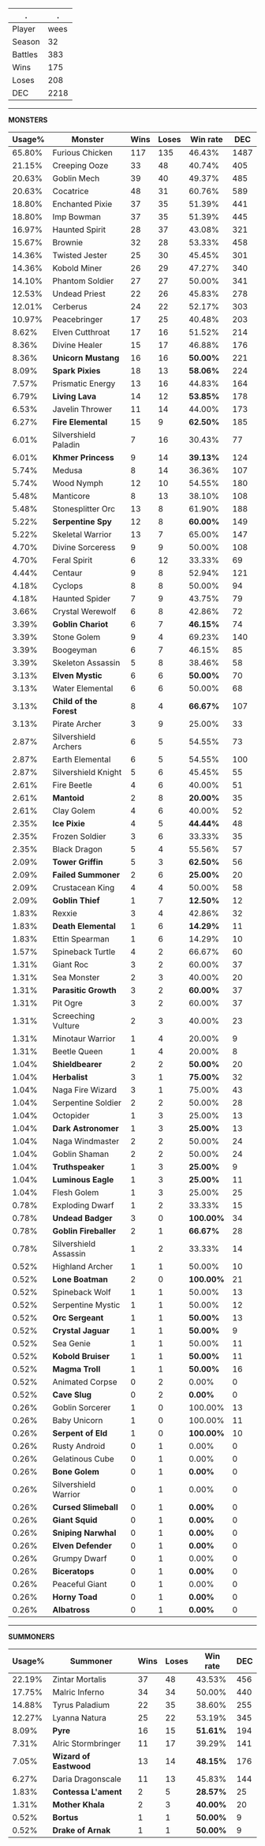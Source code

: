 .|.
|-|-
Player|wees
Season|32
Battles|383
Wins|175
Loses|208
DEC|2218

---
**MONSTERS**

Usage%|Monster|Wins|Loses|Win rate|DEC|
-|-|-|-|-|-|
65.80%|Furious Chicken|117|135|46.43%|1487|
21.15%|Creeping Ooze|33|48|40.74%|405|
20.63%|Goblin Mech|39|40|49.37%|485|
20.63%|Cocatrice|48|31|60.76%|589|
18.80%|Enchanted Pixie|37|35|51.39%|441|
18.80%|Imp Bowman|37|35|51.39%|445|
16.97%|Haunted Spirit|28|37|43.08%|321|
15.67%|Brownie|32|28|53.33%|458|
14.36%|Twisted Jester|25|30|45.45%|301|
14.36%|Kobold Miner|26|29|47.27%|340|
14.10%|Phantom Soldier|27|27|50.00%|341|
12.53%|Undead Priest|22|26|45.83%|278|
12.01%|Cerberus|24|22|52.17%|303|
10.97%|Peacebringer|17|25|40.48%|203|
8.62%|Elven Cutthroat|17|16|51.52%|214|
8.36%|Divine Healer|15|17|46.88%|176|
8.36%|**Unicorn Mustang**|16|16|**50.00%**|221|
8.09%|**Spark Pixies**|18|13|**58.06%**|224|
7.57%|Prismatic Energy|13|16|44.83%|164|
6.79%|**Living Lava**|14|12|**53.85%**|178|
6.53%|Javelin Thrower|11|14|44.00%|173|
6.27%|**Fire Elemental**|15|9|**62.50%**|185|
6.01%|Silvershield Paladin|7|16|30.43%|77|
6.01%|**Khmer Princess**|9|14|**39.13%**|124|
5.74%|Medusa|8|14|36.36%|107|
5.74%|Wood Nymph|12|10|54.55%|180|
5.48%|Manticore|8|13|38.10%|108|
5.48%|Stonesplitter Orc|13|8|61.90%|188|
5.22%|**Serpentine Spy**|12|8|**60.00%**|149|
5.22%|Skeletal Warrior|13|7|65.00%|147|
4.70%|Divine Sorceress|9|9|50.00%|108|
4.70%|Feral Spirit|6|12|33.33%|69|
4.44%|Centaur|9|8|52.94%|121|
4.18%|Cyclops|8|8|50.00%|94|
4.18%|Haunted Spider|7|9|43.75%|79|
3.66%|Crystal Werewolf|6|8|42.86%|72|
3.39%|**Goblin Chariot**|6|7|**46.15%**|74|
3.39%|Stone Golem|9|4|69.23%|140|
3.39%|Boogeyman|6|7|46.15%|85|
3.39%|Skeleton Assassin|5|8|38.46%|58|
3.13%|**Elven Mystic**|6|6|**50.00%**|70|
3.13%|Water Elemental|6|6|50.00%|68|
3.13%|**Child of the Forest**|8|4|**66.67%**|107|
3.13%|Pirate Archer|3|9|25.00%|33|
2.87%|Silvershield Archers|6|5|54.55%|73|
2.87%|Earth Elemental|6|5|54.55%|100|
2.87%|Silvershield Knight|5|6|45.45%|55|
2.61%|Fire Beetle|4|6|40.00%|51|
2.61%|**Mantoid**|2|8|**20.00%**|35|
2.61%|Clay Golem|4|6|40.00%|52|
2.35%|**Ice Pixie**|4|5|**44.44%**|48|
2.35%|Frozen Soldier|3|6|33.33%|35|
2.35%|Black Dragon|5|4|55.56%|57|
2.09%|**Tower Griffin**|5|3|**62.50%**|56|
2.09%|**Failed Summoner**|2|6|**25.00%**|20|
2.09%|Crustacean King|4|4|50.00%|58|
2.09%|**Goblin Thief**|1|7|**12.50%**|12|
1.83%|Rexxie|3|4|42.86%|32|
1.83%|**Death Elemental**|1|6|**14.29%**|11|
1.83%|Ettin Spearman|1|6|14.29%|10|
1.57%|Spineback Turtle|4|2|66.67%|60|
1.31%|Giant Roc|3|2|60.00%|37|
1.31%|Sea Monster|2|3|40.00%|20|
1.31%|**Parasitic Growth**|3|2|**60.00%**|37|
1.31%|Pit Ogre|3|2|60.00%|37|
1.31%|Screeching Vulture|2|3|40.00%|23|
1.31%|Minotaur Warrior|1|4|20.00%|9|
1.31%|Beetle Queen|1|4|20.00%|8|
1.04%|**Shieldbearer**|2|2|**50.00%**|20|
1.04%|**Herbalist**|3|1|**75.00%**|32|
1.04%|Naga Fire Wizard|3|1|75.00%|43|
1.04%|Serpentine Soldier|2|2|50.00%|28|
1.04%|Octopider|1|3|25.00%|13|
1.04%|**Dark Astronomer**|1|3|**25.00%**|13|
1.04%|Naga Windmaster|2|2|50.00%|24|
1.04%|Goblin Shaman|2|2|50.00%|24|
1.04%|**Truthspeaker**|1|3|**25.00%**|9|
1.04%|**Luminous Eagle**|1|3|**25.00%**|11|
1.04%|Flesh Golem|1|3|25.00%|25|
0.78%|Exploding Dwarf|1|2|33.33%|15|
0.78%|**Undead Badger**|3|0|**100.00%**|34|
0.78%|**Goblin Fireballer**|2|1|**66.67%**|28|
0.78%|Silvershield Assassin|1|2|33.33%|14|
0.52%|Highland Archer|1|1|50.00%|10|
0.52%|**Lone Boatman**|2|0|**100.00%**|21|
0.52%|Spineback Wolf|1|1|50.00%|13|
0.52%|Serpentine Mystic|1|1|50.00%|12|
0.52%|**Orc Sergeant**|1|1|**50.00%**|13|
0.52%|**Crystal Jaguar**|1|1|**50.00%**|9|
0.52%|Sea Genie|1|1|50.00%|11|
0.52%|**Kobold Bruiser**|1|1|**50.00%**|11|
0.52%|**Magma Troll**|1|1|**50.00%**|16|
0.52%|Animated Corpse|0|2|0.00%|0|
0.52%|**Cave Slug**|0|2|**0.00%**|0|
0.26%|Goblin Sorcerer|1|0|100.00%|13|
0.26%|Baby Unicorn|1|0|100.00%|11|
0.26%|**Serpent of Eld**|1|0|**100.00%**|10|
0.26%|Rusty Android|0|1|0.00%|0|
0.26%|Gelatinous Cube|0|1|0.00%|0|
0.26%|**Bone Golem**|0|1|**0.00%**|0|
0.26%|Silvershield Warrior|0|1|0.00%|0|
0.26%|**Cursed Slimeball**|0|1|**0.00%**|0|
0.26%|**Giant Squid**|0|1|**0.00%**|0|
0.26%|**Sniping Narwhal**|0|1|**0.00%**|0|
0.26%|**Elven Defender**|0|1|**0.00%**|0|
0.26%|Grumpy Dwarf|0|1|0.00%|0|
0.26%|**Biceratops**|0|1|**0.00%**|0|
0.26%|Peaceful Giant|0|1|0.00%|0|
0.26%|**Horny Toad**|0|1|**0.00%**|0|
0.26%|**Albatross**|0|1|**0.00%**|0|

---
**SUMMONERS**

Usage%|Summoner|Wins|Loses|Win rate|DEC|
-|-|-|-|-|-|
22.19%|Zintar Mortalis|37|48|43.53%|456|
17.75%|Malric Inferno|34|34|50.00%|440|
14.88%|Tyrus Paladium|22|35|38.60%|255|
12.27%|Lyanna Natura|25|22|53.19%|345|
8.09%|**Pyre**|16|15|**51.61%**|194|
7.31%|Alric Stormbringer|11|17|39.29%|141|
7.05%|**Wizard of Eastwood**|13|14|**48.15%**|176|
6.27%|Daria Dragonscale|11|13|45.83%|144|
1.83%|**Contessa L'ament**|2|5|**28.57%**|25|
1.31%|**Mother Khala**|2|3|**40.00%**|20|
0.52%|**Bortus**|1|1|**50.00%**|9|
0.52%|**Drake of Arnak**|1|1|**50.00%**|9|

